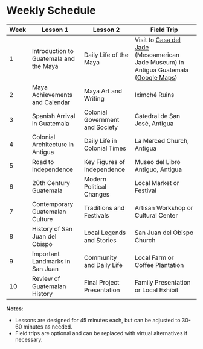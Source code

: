 # Weekly Schedule

| Week | Lesson 1                           | Lesson 2                           | Field Trip                         |
|------|------------------------------------|------------------------------------|------------------------------------|
| 1    | Introduction to Guatemala and the Maya | Daily Life of the Maya             | Visit to [Casa del Jade](https://casadeljade.com/mesoamerican-museum-of-jade/) (Mesoamerican Jade Museum) in Antigua Guatemala ([Google Maps](https://maps.app.goo.gl/bwwcsyMWYR9QdmKJ9)) |
| 2    | Maya Achievements and Calendar     | Maya Art and Writing               | Iximché Ruins                      |
| 3    | Spanish Arrival in Guatemala       | Colonial Government and Society    | Catedral de San José, Antigua      |
| 4    | Colonial Architecture in Antigua   | Daily Life in Colonial Times       | La Merced Church, Antigua          |
| 5    | Road to Independence               | Key Figures of Independence        | Museo del Libro Antiguo, Antigua   |
| 6    | 20th Century Guatemala             | Modern Political Changes           | Local Market or Festival           |
| 7    | Contemporary Guatemalan Culture    | Traditions and Festivals           | Artisan Workshop or Cultural Center|
| 8    | History of San Juan del Obispo     | Local Legends and Stories          | San Juan del Obispo Church         |
| 9    | Important Landmarks in San Juan    | Community and Daily Life           | Local Farm or Coffee Plantation    |
| 10   | Review of Guatemalan History       | Final Project Presentation         | Family Presentation or Local Exhibit|

**Notes**:
- Lessons are designed for 45 minutes each, but can be adjusted to 30-60 minutes as needed.
- Field trips are optional and can be replaced with virtual alternatives if necessary.
